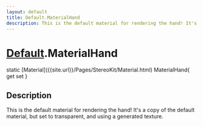 ```yaml
---
layout: default
title: Default.MaterialHand
description: This is the default material for rendering the hand! It's a copy of the default material, but set to transparent, and using a generated texture.
---
```

# [Default]({{site.url}}/Pages/StereoKit/Default.html).MaterialHand

<div class='signature' markdown='1'>
static [Material]({{site.url}}/Pages/StereoKit/Material.html) MaterialHand{ get set }
</div>

## Description
This is the default material for rendering the hand!
It's a copy of the default material, but set to transparent, and
using a generated texture.

